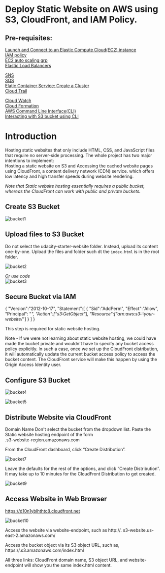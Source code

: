 # Deploy Static Website on AWS using S3, CloudFront, and IAM Policy.

## Pre-requisites:
<a href="https://github.com/arabog/launch-and-connect-to-ec2" target="_blank">Launch and Connect to an Elastic Compute Cloud(EC2) instance</a>  
<a href="https://github.com/arabog/IAM-Policy" target="_blank">IAM policy</a>  
<a href="https://github.com/arabog/EC2-Auto-Scaling-Group" target="_blank">EC2 auto scaling grp</a>    
<a href="https://github.com/arabog/Elastic-Load-Balancing" target="_blank">Elastic Load Balancers</a> 

<a href="https://github.com/arabog/simple-notification-service" target="_blank">SNS</a>  
<a href="https://github.com/arabog/simple-queue-service" target="_blank">SQS</a>  
<a href="https://github.com/arabog/elastic-container-service-cluster" target="_blank">Elatic Container Service: Create a Cluster</a>  
<a href="https://github.com/arabog/cloudTrail" target="_blank">Cloud Trail</a>  

<a href="https://github.com/arabog/cloudWatch" target="_blank">Cloud Watch</a>  
<a href="https://github.com/arabog/CloudFormation" target="_blank">Cloud Formation</a>  
<a href="https://github.com/arabog/aws-cli" target="_blank">AWS Command Line Interface(CLI)</a>  
<a href="https://github.com/arabog/aws-cli-and-s3-bucket" target="_blank">Interacting with S3 bucket using CLI</a>  

# Introduction
Hosting static websites that only include HTML, CSS, and JavaScript files that require no server-side processing. The whole project has two major intentions to implement:  
Hosting a static website on S3 and
Accessing the cached website pages using CloudFront, a content delivery network (CDN) service. which offers low latency and high transfer speeds during website rendering.  

*Note that Static website hosting essentially requires a public bucket, whereas the CloudFront can work with public and private buckets.*  

## Create S3 Bucket
![bucket1](bucket1.png?raw=true "bucket1")


## Upload files to S3 Bucket
Do not select the udacity-starter-website folder. Instead, upload its content one-by-one. Upload the files and folder such dt the `index.html`
is in the root folder.

![bucket2](bucket2.png?raw=true "bucket2")

*Or use code*  
![bucket3](bucket3.png?raw=true "bucket3")

## Secure Bucket via IAM
{
    "Version":"2012-10-17",
    "Statement":[
        {
            "Sid":"AddPerm",
            "Effect":"Allow",
            "Principal": "*",
            "Action":["s3:GetObject"],
            "Resource":["arn:aws:s3:::your-website/*"]
        }
    ]
}  

This step is required for static website hosting.  

Note - If we were not learning about static website hosting, we could have made the bucket private and wouldn't have to specify any bucket access policy explicitly. In such a case, once we set up the CloudFront distribution, it will automatically update the current bucket access policy to access the bucket content. The CloudFront service will make this happen by using the Origin Access Identity user.  

## Configure S3 Bucket
![bucket4](bucket4.png?raw=true "bucket4")


![bucket5](bucket5.png?raw=true "bucket5")


## Distribute Website via CloudFront
Domain Name	Don't select the bucket from the dropdown list. Paste the Static website hosting endpoint of the form   
<bucket-name>.s3-website-region.amazonaws.com  

From the CloudFront dashboard, click “Create Distribution”.  

![bucket7](bucket7.png?raw=true "bucket7")


Leave the defaults for the rest of the options, and click “Create Distribution”. It may take up to 10 minutes for the CloudFront Distribution to get created.  

![bucket9](bucket9.png?raw=true "bucket9")


## Access Website in Web Browser
https://d10n1yblhthtc8.cloudfront.net  

![bucket10](bucket10.png?raw=true "bucket10")  

Access the website via website-endpoint, such as http://<bucket-name>.  s3-website.us-east-2.amazonaws.com/  

Access the bucket object via its S3 object URL, such as,   
https://<bucket-name>.s3.amazonaws.com/index.html

All three links: CloudFront domain name, S3 object URL, and website-endpoint will show you the same index.html content.  
